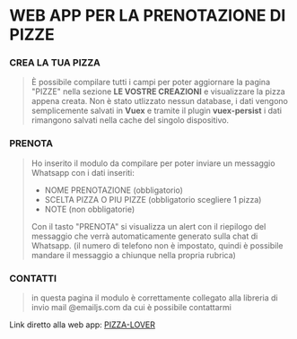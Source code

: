 # WEB APP PER LA PRENOTAZIONE DI PIZZE 

### CREA LA TUA PIZZA
> È possibile compilare tutti i campi per poter aggiornare la pagina "PIZZE"
> nella sezione **LE VOSTRE CREAZIONI** e visualizzare la pizza appena creata.
> Non è stato utlizzato nessun database, i dati vengono semplicemente salvati in **Vuex**
> e tramite il plugin **vuex-persist** i dati rimangono salvati nella cache del singolo dispositivo.

### PRENOTA
> Ho inserito il modulo da compilare per poter inviare un messaggio Whatsapp con 
> i dati inseriti: 
> - NOME PRENOTAZIONE (obbligatorio)
> - SCELTA PIZZA O PIU PIZZE (obbligatorio scegliere 1 pizza)
> - NOTE (non obbligatorie)
>
> Con il tasto "PRENOTA" si visualizza un alert con il riepilogo del messaggio che verrà
> automaticamente generato sulla chat di Whatsapp.
> (il numero di telefono non è impostato, quindi è possibile mandare il messaggio a chiunque nella propria rubrica)

### CONTATTI
> in questa pagina il modulo è correttamente collegato alla libreria di invio mail @emailjs.com
> da cui è possibile contattarmi

Link diretto alla web app: [PIZZA-LOVER]()
